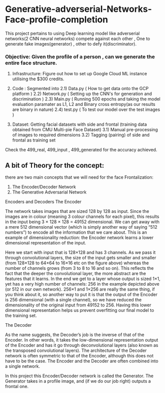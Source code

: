 # Generative-adverserial-Networks-Face-profile-completion


This project pertains to using Deep learning model like adverserial networks(2 CNN neural networks) compete against each other
, One to generate fake images(generator) , other to defy it(discriminator). 

### Objective: Given the profile of a person , can we generate the entire face structure. 

1) Infrastructure: Figure out how to set up Google Cloud ML instance utilising the $300 credits.
2) Code : Segmented into 
  2.1) Data.py ( How to get data onto the GCP platform )
  2.2) Network.py ( Setting up the CNN's for generation and discrimination )
  2.3) Main.py ( Running 500 epochs and taking the model evaluation paramater as L1, L2 and Binary cross entropy(as our results are binary in nature)
  2.4) test.py ( To test our model over the test images )
  
3) Dataset: Getting facial datasets with side and frontal (training data obtained from CMU Multi-pie Face Dataset)
	3.1) Manual pre-processing of images to required dimensions
	3.2) Tagging (pairing) of side and frontal as training set

Check the 499_real, 499_input , 499_generated for the accuracy achieved. 

## A bit of Theory for the concept:
there are two main concepts that we will need for the face Frontalization:

1) The Encoder/Decoder Network
2) The Generative Adversarial Network

Encoders and Decoders
The Encoder

The network takes images that are sized 128 by 128 as input. Since the images are in colour (meaning 3 colour channels for each pixel), this results in the input being 3 × 128 × 128 = 49152 dimensional. We can get away with a mere 512 dimensional vector (which is simply another way of saying “512 numbers”) to encode all the information that we care about. This is an example of dimensionality reduction: the Encoder network learns a lower dimensional representation of the input. 

Here we start with input that is 128×128 and has 3 channels. As we pass it through convolutional layers, the size of the input gets smaller and smaller (from 128×128 to 64×64 to 16×16 etc on the figure above) whereas the number of channels grows (from 3 to 8 to 16 and so on). This reflects the fact that the deeper the convolutional layer, the more abstract are the features that it learns. In the end we get to a layer whose output is sized 1×1, yet has a very high number of channels: 256 in the example depicted above (or 512 in our own network). 256×1 and 1×256 are really the same thing, if you think about it, so another way to put it is that the output of the Encoder is 256 dimensional (with a single channel), so we have reduced the dimensionality of the original input from 49152 to 256. Having this lower dimensional representation helps us prevent overfitting our final model to the training set.

The Decoder

As the name suggests, the Decoder’s job is the inverse of that of the Encoder. In other words, it takes the low-dimensional representation output of the Encoder and has it go through deconvolutional layers (also known as the transposed convolutional layers). The architecture of the Decoder network is often symmetric to that of the Encoder, although this does not have to be the case. The Encoder and the Decoder are often combined into a single network.

In this project this Encoder/Decoder network is called the Generator. The Generator takes in a profile image, and (if we do our job right) outputs a frontal one.
